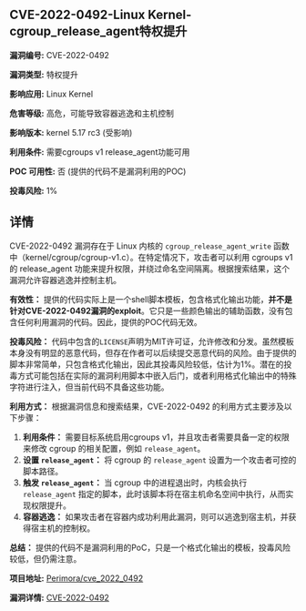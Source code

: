 ## CVE-2022-0492-Linux Kernel-cgroup_release_agent特权提升

**漏洞编号:** CVE-2022-0492

**漏洞类型:** 特权提升

**影响应用:** Linux Kernel

**危害等级:** 高危，可能导致容器逃逸和主机控制

**影响版本:** kernel 5.17 rc3 (受影响)

**利用条件:** 需要cgroups v1 release_agent功能可用

**POC 可用性:** 否 (提供的代码不是漏洞利用的POC)

**投毒风险:** 1%

## 详情

CVE-2022-0492 漏洞存在于 Linux 内核的 `cgroup_release_agent_write` 函数中（kernel/cgroup/cgroup-v1.c）。在特定情况下，攻击者可以利用 cgroups v1 的 release_agent 功能来提升权限，并绕过命名空间隔离。根据搜索结果，这个漏洞允许容器逃逸并控制主机。

**有效性：**
提供的代码实际上是一个shell脚本模板，包含格式化输出功能，**并不是针对CVE-2022-0492漏洞的exploit**。它只是一些颜色输出的辅助函数，没有包含任何利用漏洞的代码。因此，提供的POC代码无效。

**投毒风险：**
代码中包含的`LICENSE`声明为MIT许可证，允许修改和分发。虽然模板本身没有明显的恶意代码，但存在作者可以后续提交恶意代码的风险。由于提供的脚本非常简单，只包含格式化输出，因此其投毒风险较低，估计为1%。潜在的投毒方式可能包括在实际的漏洞利用脚本中嵌入后门，或者利用格式化输出中的特殊字符进行注入，但当前代码不具备这些功能。

**利用方式：**
根据漏洞信息和搜索结果，CVE-2022-0492 的利用方式主要涉及以下步骤：

1.  **利用条件：** 需要目标系统启用cgroups v1，并且攻击者需要具备一定的权限来修改 cgroup 的相关配置，例如 `release_agent`。
2.  **设置 `release_agent`：** 将 cgroup 的 `release_agent` 设置为一个攻击者可控的脚本路径。
3.  **触发 `release_agent`：** 当 cgroup 中的进程退出时，内核会执行 `release_agent` 指定的脚本，此时该脚本将在宿主机命名空间中执行，从而实现权限提升。
4.  **容器逃逸：** 如果攻击者在容器内成功利用此漏洞，则可以逃逸到宿主机，并获得宿主机的控制权。

**总结：** 提供的代码不是漏洞利用的PoC，只是一个格式化输出的模板，投毒风险较低，但仍需注意。

**项目地址:** [Perimora/cve_2022_0492](https://github.com/Perimora/cve_2022_0492)

**漏洞详情:** [CVE-2022-0492](https://nvd.nist.gov/vuln/detail/CVE-2022-0492)